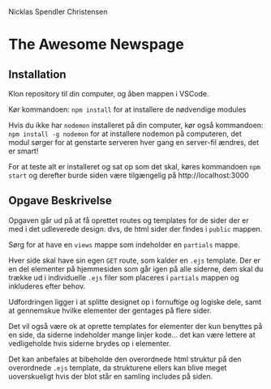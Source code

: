 Nicklas Spendler Christensen

# The Awesome Newspage

## Installation

Klon repository til din computer, og åben mappen i VSCode.

Kør kommandoen:  `npm install` for at installere de nødvendige modules

Hvis du ikke har `nodemon` installeret på din computer, kør også kommandoen: `npm install -g nodemon` for at installere nodemon på computeren, det modul sørger for at genstarte serveren hver gang en server-fil ændres, det er smart!

For at teste alt er installeret og sat op som det skal, køres kommandoen `npm start` og derefter burde siden være tilgængelig på http://localhost:3000


## Opgave Beskrivelse

Opgaven går ud på at få oprettet routes og templates for de sider der er med i det udleverede design.
dvs, de html sider der findes i `public` mappen.

Sørg for at have en `views` mappe som indeholder en `partials` mappe.

Hver side skal have sin egen `GET` route, som kalder en `.ejs`  template. 
Der er en del elementer på hjemmesiden som går igen på alle siderne, dem skal du trække ud i individuelle `.ejs` filer som placeres i `partials` mappen og inkluderes efter behov.

Udfordringen ligger i at splitte designet op i fornuftige og logiske dele, samt at gennemskue hvilke elementer der gentages på flere sider.

Det vil også være ok at oprette templates for elementer der kun benyttes på en side, da siderne indeholder mange linjer kode... det kan være lettere at vedligeholde hvis siderne brydes op i elementer.

Det kan anbefales at bibeholde den overordnede html struktur på den overordnede `.ejs` template, da strukturene ellers kan blive meget uoverskueligt hvis der blot står en samling includes på siden. 